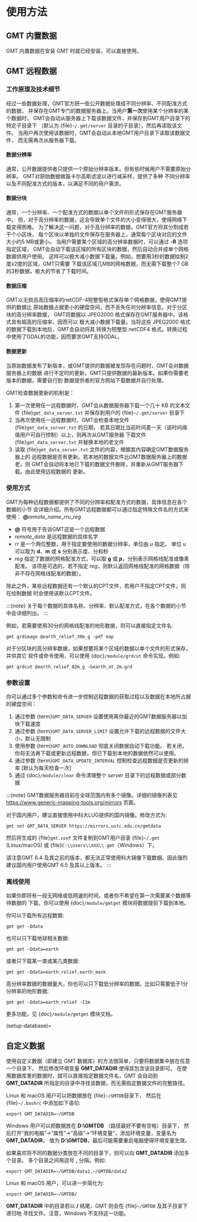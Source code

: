 # 使用方法

## GMT 内置数据

GMT 内置数据在安装 GMT 时就已经安装，可以直接使用。

## GMT 远程数据

### 工作原理及技术细节

经过一些数据处理，GMT官方把一些公开数据处理成不同分辨率、不同配准方式的数据，
并保存在GMT专门的数据服务器上。当用户**第一次**使用某个分辨率的某个数据时，
GMT会自动从服务器上下载该数据文件，并保存到GMT用户目录下的特定子目录下
（默认为 {file}`~/.gmt/server` 目录的子目录），然后再读取该文件。
当用户再次使用该数据时，GMT会自动从本地GMT用户目录下读取该数据文件，
而无需再次从服务器下载。

#### 数据分辨率

通常，公开数据提供者只提供一个原始分辨率版本。但有些时候用户不需要原始分辨率。
GMT对原始数据做笛卡尔高斯滤波以进行减采样，提供了多种
不同分辨率以及不同配准方式的版本，以满足不同的用户需求。

#### 数据分块

通常，一个分辨率、一个配准方式的数据以单个文件的形式保存在GMT服务器中。
但，对于高分辨率的数据，这会导致单个文件的大小变得很大，使得网络下载变得困难。
为了解决这一问题，对于高分辨率的数据，GMT官方将其分割成若干个小区块，
每个区块以单独的文件保存在服务器上，通常每个区块对应的文件大小约5 MB或更小。
当用户需要某个区域的高分辨率数据时，可以通过 **-R** 选项指定区域，
GMT会自动下载该区域的所有区块的数据，然后自动合并成单个网格数据供用户使用。
这样可以极大减小数据下载量。例如，想要用3秒的数据绘制2度x2度的区域，GMT只需要
下载该区域几MB的网格数据，而无需下载整个7 GB的3秒数据，极大的节省了下载时间。

#### 数据压缩

GMT以无损且高压缩率的netCDF-4短整型格式保存单个网格数据，使得GMT提供的数据比
原始数据占据更小的硬盘空间，而不丢失任何分辨率信息。对于分区块的高分辨率数据，
GMT将数据以 JPEG2000 格式保存在GMT服务器中。该格式具有超高的压缩率，因而可以
极大减小数据下载量。当将这些 JPEG2000 格式的数据下载到本地后，GMT会自动将其
转换为短整型 netCDF4 格式。转换过程中使用了GDAL的功能，因而要求GMT支持GDAL。

#### 数据更新

当原始数据发布了新版本，或GMT提供的数据被发现存在问题时，GMT会对数据服务器上的数据
进行不定时的更新。GMT只提供数据的最新版本。如果你需要老版本的数据，需要自行到
数据提供者的官方网站下载数据并自行处理。

GMT检查数据更新的机制是：

1. 第一次使用任一远程数据时，GMT会从数据服务器下载一个几十 KB 的文本文件
   {file}`gmt_data_server.txt` 并保存到用户的 {file}`~/.gmt/server` 目录下
2. 当再次使用任一远程数据时，GMT会检查本地文件 {file}`gmt_data_server.txt` 的日期，
   若其日期比当前时间差一天（该时间阈值用户可自行控制）以上，则再次从GMT服务器
   下载文件 {file}`gmt_data_server.txt` 并替换本地的老文件
3. 读取 {file}`gmt_data_server.txt` 文件的内容，根据其内容确定GMT数据服务器上的
   远程数据是否有更新。若本地的数据文件比GMT数据服务器上的数据老，则
   GMT会自动将本地已下载的数据文件删除，并重新从GMT服务器下载。由此使用远程数据的
   更新。

### 使用方式

GMT为每种远程数据都提供了不同的分辨率和配准方式的数据，具体信息在各个数据的小节
会详细介绍。所有GMT远程数据都可以通过指定特殊文件名的方式来使用：
**@**_remote_name_\_*rr*_u_\_*reg*

- **@** 符号用于告诉GMT这是一个远程数据
- *remote_data* 是远程数据的具体名字
- *rr* 是一个两位整数，用于指定要使用的数据分辨率，单位由 *u* 指定。
  单位 *u* 可以取为 **d**、**m** 或 **s** 分别表示度、分和秒
- *reg* 指定了数据的网格配准方式，可以取 **g** 或 **p**，分别表示网格线配准或像素配准。
  该项是可选的，若不指定 *reg*，则默认返回网格线配准的网格数据（除非不存在网格线配准的数据）。

除此之外，某些远程数据还有一个默认的CPT文件，若用户不指定CPT文件，则在绘制数据
时会使用该默认CPT文件。

:::{note}
关于每个数据的具体名称、分辨率、默认配准方式，在各个数据的小节中会详细列出。
:::

例如，若需要使用30分的网格线配准的地形数据，则可以直接指定文件名:

```
gmt grdimage @earth_relief_30m_g -pdf map
```

对于分区块的高分辨率数据，如果想要将某个区域的数据以单个文件的形式保存，并供其它
软件或命令使用，可以使用 {doc}`/module/grdcut` 命令实现。例如:

```
gmt grdcut @earth_relief_02m_g -Gearth_at_2m.grd
```

### 参数设置

你可以通过多个参数和命令进一步控制远程数据的获取过程以及数据在本地所占据的硬盘空间：

1. 通过参数 {term}`GMT_DATA_SERVER` 设置使用离你最近的GMT数据服务器以加快下载速度
2. 通过参数 {term}`GMT_DATA_SERVER_LIMIT` 设置允许下载的远程数据的文件大小，默认无限制
3. 使用参数 {term}`GMT_AUTO_DOWNLOAD` 彻底关闭数据自动下载功能。
   若关闭，你将无法再下载或更新远程数据，但已下载到本地的数据依然可以使用。
4. 通过参数 {term}`GMT_DATA_UPDATE_INTERVAL` 控制检查远程数据是否更新的频率 \[默认为每天检查一次\]
5. 通过 {doc}`/module/clear` 命令清理整个 *server* 目录下的远程数据或部分数据

:::{note}
GMT数据服务器目前在全球范围内有多个镜像。详细的镜像列表见
<https://www.generic-mapping-tools.org/mirrors> 页面。

对于国内用户，建议直接使用中科大LUG提供的国内镜像。修改方式为:

```
gmt set GMT_DATA_SERVER https://mirrors.ustc.edu.cn/gmtdata
```

然后将生成的 {file}`gmt.conf` 文件复制到GMT用户目录 {file}`~/.gmt` (Linux/macOS)
或 {file}`C:\\Users\\XXX\\.gmt`（Windows）下。

请注意GMT 6.4 及其之前的版本，都无法正常使用科大镜像下载数据。因此强烈建议国内用户使用GMT 6.5 及其以上版本。
:::

### 离线使用

如果你即将有一段无网络或低网速的时间，或者你不希望在第一次需要某个数据等待数据的
下载，你可以使用 {doc}`/module/gmtget` 模块将数据提前下载到本地。

你可以下载所有远程数据:

```
gmt get -Ddata
```

也可以只下载地球相关数据:

```
gmt get -Ddata=earth
```

或者只下载某一类或某几类数据:

```
gmt get -Ddata=earth_relief,earth_mask
```

高分辨率数据的数据量大，你也可以只下载低分辨率的数据。比如只需要低于1分分辨率的地形数据:

```
gmt get -Ddata=earth_relief -I1m
```

更多功能，见 {doc}`/module/gmtget` 模块文档。

(setup-database)=

## 自定义数据

使用自定义数据（即建立 GMT 数据库）的方法很简单，只要将数据集中放在任意一个目录下，
然后修改环境变量 **GMT_DATADIR** 使得其包含该目录即可。
在使用数据库里的数据时，就可以直接指定数据文件名，GMT 会自动到 **GMT_DATADIR**
所指定的目录中寻找该数据，而无需指定数据文件的完整路径。

Linux 和 macOS 用户可以把数据放在 {file}`~/GMTDB`目录下，
然后在 {file}`~/.bashrc` 中添加如下语句:

```
export GMT_DATADIR=~/GMTDB
```

Windows 用户可以把数据放在 **D:\\GMTDB** （路径最好不要有空格）目录下，
然后打开“我的电脑”->“属性”->“高级”->“环境变量”，添加环境变量，变量名为 **GMT_DATADIR**，
值为 **D:\\GMTDB**，最后可能需要重启电脑使得环境变量生效。

如果喜欢将不同的数据分类放在不同的目录下，则可以向 **GMT_DATADIR** 添加多个目录。
多个目录之间用逗号 **,** 分隔。例如:

```
export GMT_DATADIR=~/GMTDB/data1,~/GMTDB/data2
```

Linux 和 macOS 用户，可以进一步简化为:

```
export GMT_DATADIR=~/GMTDB/
```

**GMT_DATADIR** 中的目录若以 **/** 结尾，GMT 则会在 {file}`~/GMTDB` 及其子目录下递归地
寻找文件。注意，Windows 不支持这一功能。
